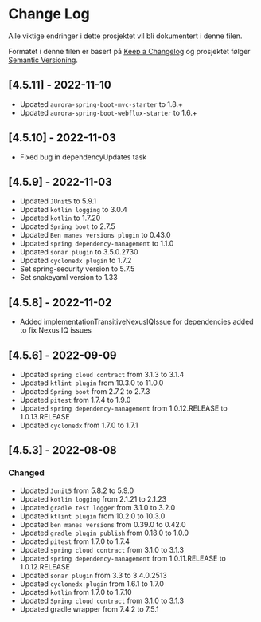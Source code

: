 # Change Log

Alle viktige endringer i dette prosjektet vil bli dokumentert i denne filen.

Formatet i denne filen er basert på [Keep a Changelog](http://keepachangelog.com/)
og prosjektet følger [Semantic Versioning](http://semver.org/).

## [4.5.11] - 2022-11-10
- Updated `aurora-spring-boot-mvc-starter` to 1.8.+
- Updated `aurora-spring-boot-webflux-starter` to 1.6.+

## [4.5.10] - 2022-11-03
- Fixed bug in dependencyUpdates task

## [4.5.9] - 2022-11-03
- Updated `JUnit5` to 5.9.1
- Updated `kotlin logging` to 3.0.4
- Updated `kotlin` to 1.7.20
- Updated `Spring boot` to 2.7.5
- Updated `Ben manes versions plugin` to 0.43.0
- Updated `spring dependency-management` to 1.1.0
- Updated `sonar plugin` to 3.5.0.2730
- Updated `cyclonedx plugin` to 1.7.2
- Set spring-security version to 5.7.5
- Set snakeyaml version to 1.33

## [4.5.8] - 2022-11-02
- Added implementationTransitiveNexusIQIssue for dependencies added to fix Nexus IQ issues

## [4.5.6] - 2022-09-09

- Updated `spring cloud contract` from 3.1.3 to 3.1.4
- Updated `ktlint plugin` from 10.3.0 to 11.0.0
- Updated `Spring boot` from 2.7.2 to 2.7.3
- Updated `pitest` from 1.7.4 to 1.9.0
- Updated `spring dependency-management` from 1.0.12.RELEASE to 1.0.13.RELEASE
- Updated `cyclonedx` from 1.7.0 to 1.7.1

## [4.5.3] - 2022-08-08

### Changed

- Updated `Junit5` from 5.8.2 to 5.9.0
- Updated `kotlin logging` from 2.1.21 to 2.1.23
- Updated `gradle test logger` from 3.1.0 to 3.2.0
- Updated  `ktlint plugin` from 10.2.0 to 10.3.0
- Updated `ben manes versions` from 0.39.0 to 0.42.0
- Updated `gradle plugin publish` from 0.18.0 to 1.0.0
- Updated `pitest` from 1.7.0 to 1.7.4
- Updated `spring cloud contract` from 3.1.0 to 3.1.3
- Updated `spring dependency-management` from 1.0.11.RELEASE to 1.0.12.RELEASE
- Updated `sonar plugin` from 3.3 to 3.4.0.2513
- Updated `cyclonedx plugin` from 1.6.1 to 1.7.0
- Updated `kotlin` from 1.7.0 to 1.7.10
- Updated `Spring cloud contract` from 3.1.0 to 3.1.3
- Updated gradle wrapper from 7.4.2 to 7.5.1
